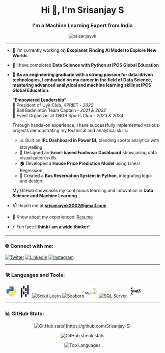 <h1 align="center">Hi 👋, I'm Srisanjay S</h1>
<h3 align="center">I'm a Machine Learning Expert from India</h3>

<p align="center"> 
  <img src="https://komarev.com/ghpvc/?username=srisanjayvk&label=Profile%20views&color=0e75b6&style=flat" alt="srisanjayvk" /> 
</p>

---

- 🔭 I’m currently working on **Exoplanet Finding AI Model to Explore New Worlds**

- 🌱 I have completed **Data Science with Python at IPCS Global Education**

- 💬 **As an engineering graduate with a strong passion for data-driven technologies, I embarked on my career in the field of Data Science, mastering advanced analytical and machine learning skills at IPCS Global Education.**

  **"Empowered Leadership"**  
  🔹 President of Uyir Club, KPRIET - *2022*  
  🔹 Ball Badminton Team Captain - *2021 & 2022*  
  🔹 Event Organizer at TNGR Sports Club - *2023 & 2024*

  Through hands-on experience, I have successfully implemented various projects demonstrating my technical and analytical skills:
  - 📊 Built an **IPL Dashboard in Power BI**, blending sports analytics with storytelling.  
  - 👟 Designed an **Excel-based Footwear Dashboard** showcasing data visualization skills.  
  - 🏠 Developed a **House Price Prediction Model** using Linear Regression.  
  - 🚌 Created a **Bus Reservation System in Python**, integrating logic and design.  

  My GitHub showcases my continuous learning and innovation in **Data Science and Machine Learning**.

- 📫 Reach me at **srisanjayvk2002@gmail.com**

- 📄 Know about my experiences: [Resume](https://drive.google.com/file/d/1nrAQwqlQ0Q7bwR0p3lY9QedzEedqLK2-/view?usp=drive_link)

- ⚡ Fun fact: **I think I am a wide thinker!**

---

<h3 align="left">🌐 Connect with me:</h3>
<p align="left">
<a href="https://twitter.com/srisanjay_vk18" target="_blank">
  <img align="center" src="https://raw.githubusercontent.com/rahuldkjain/github-profile-readme-generator/master/src/images/icons/Social/twitter.svg" alt="Twitter" height="30" width="40" />
</a>
<a href="https://linkedin.com/in/srisanjay-s" target="_blank">
  <img align="center" src="https://raw.githubusercontent.com/rahuldkjain/github-profile-readme-generator/master/src/images/icons/Social/linked-in-alt.svg" alt="LinkedIn" height="30" width="40" />
</a>
<a href="https://instagram.com/mr.dreamer_sri_18_" target="_blank">
  <img align="center" src="https://raw.githubusercontent.com/rahuldkjain/github-profile-readme-generator/master/src/images/icons/Social/instagram.svg" alt="Instagram" height="30" width="40" />
</a>
</p>

---

<h3 align="left">🛠️ Languages and Tools:</h3>
<p align="left">
  <a href="https://www.python.org" target="_blank" rel="noreferrer">
    <img src="https://raw.githubusercontent.com/devicons/devicon/master/icons/python/python-original.svg" alt="Python" width="40" height="40"/>
  </a>
  <a href="https://pandas.pydata.org/" target="_blank" rel="noreferrer">
    <img src="https://raw.githubusercontent.com/devicons/devicon/2ae2a900d2f041da66e950e4d48052658d850630/icons/pandas/pandas-original.svg" alt="Pandas" width="40" height="40"/>
  </a>
  <a href="https://scikit-learn.org/" target="_blank" rel="noreferrer">
    <img src="https://upload.wikimedia.org/wikipedia/commons/0/05/Scikit_learn_logo_small.svg" alt="Scikit Learn" width="40" height="40"/>
  </a>
  <a href="https://seaborn.pydata.org/" target="_blank" rel="noreferrer">
    <img src="https://seaborn.pydata.org/_images/logo-mark-lightbg.svg" alt="Seaborn" width="40" height="40"/>
  </a>
  <a href="https://www.mysql.com/" target="_blank" rel="noreferrer">
    <img src="https://raw.githubusercontent.com/devicons/devicon/master/icons/mysql/mysql-original-wordmark.svg" alt="MySQL" width="40" height="40"/>
  </a>
  <a href="https://www.microsoft.com/en-us/sql-server" target="_blank" rel="noreferrer">
    <img src="https://www.svgrepo.com/show/303229/microsoft-sql-server-logo.svg" alt="SQL Server" width="40" height="40"/>
  </a>
  <a href="https://canvasjs.com" target="_blank" rel="noreferrer">
    <img src="https://raw.githubusercontent.com/Hardik0307/Hardik0307/master/assets/canvasjs-charts.svg" alt="CanvasJS" width="40" height="40"/>
  </a>
</p>

---

<h3 align="left">📊 GitHub Stats:</h3>

<p align="center">
  <img src="[https://github-readme-stats.vercel.app/api?username=srisanjayvk&show_icons=true&theme=tokyonight" alt="GitHub stats](https://github.com/Srisanjay-S)" />
</p>

<p align="center">
  <img src="https://github-readme-streak-stats.herokuapp.com/?user=srisanjayvk&theme=tokyonight" alt="GitHub streak stats" />
</p>

<p align="center">
  <img src="https://github-readme-stats.vercel.app/api/top-langs/?username=srisanjayvk&layout=compact&theme=tokyonight" alt="Top Languages" />
</p>
